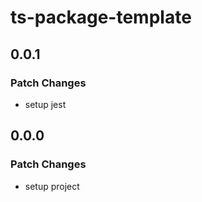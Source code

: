 # ts-package-template

## 0.0.1

### Patch Changes

-   setup jest

## 0.0.0

### Patch Changes

-   setup project
